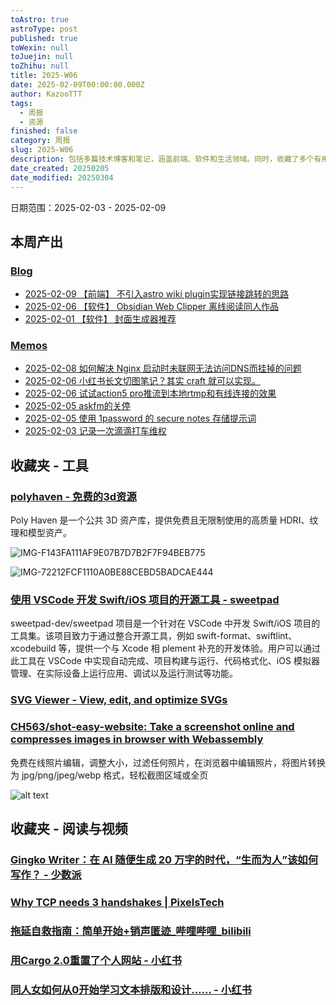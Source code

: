 ```yaml
---
toAstro: true
astroType: post
published: true
toWexin: null
toJuejin: null
toZhihu: null
title: 2025-W06
date: 2025-02-09T00:00:00.000Z
author: KazooTTT
tags:
  - 周报
  - 资源
finished: false
category: 周报
slug: 2025-W06
description: 包括多篇技术博客和笔记，涵盖前端、软件和生活领域。同时，收藏了多个有用的工具和资源，包括3D资源库、iOS开发工具、SVG编辑器和在线照片编辑器。
date_created: 20250205
date_modified: 20250304
---
```


日期范围：2025-02-03 - 2025-02-09

## 本周产出

### [Blog](<https://blog.kazoottt.top/posts/>)

- [2025-02-09 【前端】 不引入astro wiki plugin实现链接跳转的思路](<https://blog.kazoottt.top/posts/redirect-links-without-astro-wiki-plugin/>)
- [2025-02-06 【软件】 Obsidian Web Clipper 离线阅读同人作品](<https://blog.kazoottt.top/posts/obsidian-web-clipper-offline-reading-fanfics/>)
- [2025-02-01 【软件】 封面生成器推荐](<https://blog.kazoottt.top/posts/cover-generator/>)

### [Memos](<https://blog.kazoottt.top/notes/>)

- [2025-02-08 如何解决 Nginx 启动时未联网无法访问DNS而挂掉的问题](<https://blog.kazoottt.top/notes/nginx-startup-fix-configure-local-hosts-file/>)
- [2025-02-06 小红书长文切图笔记？其实 craft 就可以实现。](<https://blog.kazoottt.top/notes/use-craft-to-cut-the-long-text-note-of-xiaohongshu/>)
- [2025-02-06 试试action5 pro推流到本地rtmp和有线连接的效果](<https://blog.kazoottt.top/notes/action5-pro-obs-rtmp/>)
- [2025-02-05 askfm的关停](<https://blog.kazoottt.top/notes/askfm-shutdown/>)
- [2025-02-05 使用 1password 的 secure notes 存储提示词](<https://blog.kazoottt.top/notes/use-1password-secure-notes-to-store-prompt-templates/>)
- [2025-02-03 记录一次滴滴打车维权](<https://blog.kazoottt.top/notes/record-a-ride-sharing-complaint/>)

## 收藏夹 - 工具

### [polyhaven - 免费的3d资源](<https://polyhaven.org/>)

Poly Haven 是一个公共 3D 资产库，提供免费且无限制使用的高质量 HDRI、纹理和模型资产。

![IMG-F143FA111AF9E07B7D7B2F7F94BEB775](<https://pictures.kazoottt.top/2025/02/20250210-f143fa111af9e07b7d7b2f7f94beb775.png>)

![IMG-72212FCF1110A0BE88CEBD5BADCAE444](<https://pictures.kazoottt.top/2025/02/20250210-72212fcf1110a0be88cebd5badcae444.png>)

### [使用 VSCode 开发 Swift/iOS 项目的开源工具 - sweetpad](<https://github.com/sweetpad-dev/sweetpad>)

sweetpad-dev/sweetpad 项目是一个针对在 VSCode 中开发 Swift/iOS 项目的工具集。该项目致力于通过整合开源工具，例如 swift-format、swiftlint、xcodebuild 等，提供一个与 Xcode 相 plement 补充的开发体验。用户可以通过此工具在 VSCode 中实现自动完成、项目构建与运行、代码格式化、iOS 模拟器管理、在实际设备上运行应用、调试以及运行测试等功能。

### [SVG Viewer - View, edit, and optimize SVGs](<https://www.svgviewer.dev/>)

### [CH563/shot-easy-website: Take a screenshot online and compresses images in browser with Webassembly](<https://github.com/CH563/shot-easy-website>)

免费在线照片编辑，调整大小，过滤任何照片，在浏览器中编辑照片，将图片转换为 jpg/png/jpeg/webp 格式，轻松截图区域或全页

![alt text](<https://pictures.kazoottt.top/2025/02/20250210-4b624298ac1c6e0079c8d3f78f63e9f0.png>)

## 收藏夹 - 阅读与视频

### [Gingko Writer：在 AI 随便生成 20 万字的时代，“生而为人”该如何写作？ - 少数派](<https://sspai.com/post/86369>)

### [Why TCP needs 3 handshakes | PixelsTech](<https://www.pixelstech.net/article/1727412048-Why-TCP-needs-3-handshakes>)

### [拖延自救指南：简单开始+销声匿迹\_哔哩哔哩\_bilibili](<https://b23.tv/6OuP02P>)

### [用Cargo 2.0重置了个人网站 - 小红书](<https://www.xiaohongshu.com/explore/67979be6000000001800d82c?app_platform=ios&app_version=8.69.4&share_from_user_hidden=true&xsec_source=app_share&type=normal&xsec_token=CBNUg7amY26oK6LjeocBQMTJ-LFKm63OcNtYxsXniFkc0=&author_share=1&xhsshare=CopyLink&shareRedId=N0tEMTNINk42NzUyOTgwNjY0OTc7PD9O&apptime=1737990471&share_id=9eebb8b2f09642158b79e5e5cace1380>)

### [同人女如何从0开始学习文本排版和设计…… - 小红书](<https://www.xiaohongshu.com/explore/6793a1600000000018005982?app_platform=ios&app_version=8.69.4&share_from_user_hidden=true&xsec_source=app_share&type=normal&xsec_token=CBJwO8yCrsK0aUaIg6WuwFGQW2ONdzwXfNflT9-A5XXqY=&author_share=1&xhsshare=CopyLink&shareRedId=N0tEMTNINk42NzUyOTgwNjY0OTc7PD9O&apptime=1737990326&share_id=315ac3025eb6422d8b9aff855f53ae17>)
